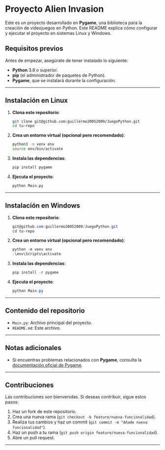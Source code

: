 # Proyecto Alien Invasion

Este es un proyecto desarrollado en **Pygame**, una biblioteca para la creación de videojuegos en Python. Este README explica cómo configurar y ejecutar el proyecto en sistemas Linux y Windows.

## Requisitos previos

Antes de empezar, asegúrate de tener instalado lo siguiente:

- **Python** 3.8 o superior.
- **pip** (el administrador de paquetes de Python).
- **Pygame**, que se instalará durante la configuración.

---

## Instalación en Linux

1. **Clona este repositorio**:
    ```bash
    git clone git@github.com:guillermo20052009/JuegoPython.git
    cd tu-repo
    ```

2. **Crea un entorno virtual (opcional pero recomendado)**:
    ```bash
    python3 -m venv env
    source env/bin/activate
    ```

3. **Instala las dependencias**:
    ```bash
    pip install pygame
    ```

4. **Ejecuta el proyecto**:
    ```bash
    python Main.py
    ```

---

## Instalación en Windows

1. **Clona este repositorio**:
    ```powershell
    git@github.com:guillermo20052009/JuegoPython.git
    cd tu-repo
    ```

2. **Crea un entorno virtual (opcional pero recomendado)**:
    ```powershell
    python -m venv env
    .\env\Scripts\activate
    ```

3. **Instala las dependencias**:
    ```powershell
    pip install -r pygame
    ```

4. **Ejecuta el proyecto**:
    ```powershell
    python Main.py
    ```

---

## Contenido del repositorio

- `Main.py`: Archivo principal del proyecto.
- `README.md`: Este archivo.

---

## Notas adicionales

- Si encuentras problemas relacionados con **Pygame**, consulta la [documentación oficial de Pygame](https://www.pygame.org/docs/).

---

## Contribuciones

Las contribuciones son bienvenidas. Si deseas contribuir, sigue estos pasos:

1. Haz un fork de este repositorio.
2. Crea una nueva rama (`git checkout -b feature/nueva-funcionalidad`).
3. Realiza tus cambios y haz un commit (`git commit -m "Añade nueva funcionalidad"`).
4. Haz un push a tu rama (`git push origin feature/nueva-funcionalidad`).
5. Abre un pull request.

---

